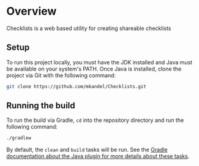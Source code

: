 # Overview
Checklists is a web based utility for creating shareable checklists

## Setup
To run this project locally, you must have the JDK installed and Java must be available on your 
system's PATH. Once Java is installed, clone the project via Git with the following command:
```bash
git clone https://github.com/mkandel/Checklists.git
```

## Running the build
To run the build via Gradle, `cd` into the repository directory and run the following command:
```bash
./gradlew
```

By default, the `clean` and `build` tasks will be run. See the [Gradle documentation about the Java plugin
for more details about these tasks](https://docs.gradle.org/current/userguide/java_plugin.html).

<!---
## Commonly Used Properties
-->
